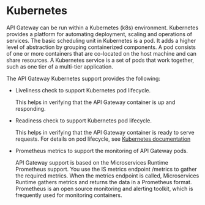 # Kubernetes 
API Gateway can be run within a Kubernetes (k8s) environment. Kubernetes provides a platform for automating deployment, scaling and operations of services. The basic scheduling unit in Kubernetes is a pod. It adds a higher level of abstraction by grouping containerized components. A pod consists of one or more containers that are co-located on the host machine and can share resources. A Kubernetes service is a set of pods that work together, such as one tier of a multi-tier application.

The API Gateway Kubernetes support provides the following:
* Liveliness check to support Kubernetes pod lifecycle.

    This helps in verifying that the API Gateway container is up and responding.

* Readiness check to support Kubernetes pod lifecycle.

    This helps in verifying that the API Gateway container is ready to serve requests. For details
on pod lifecycle, see [Kubernetes documentation](https://kubernetes.io/docs/home/)

* Prometheus metrics to support the monitoring of API Gateway pods.

    API Gateway support is based on the Microservices Runtime Prometheus support. You use
the IS metrics endpoint /metrics to gather the required metrics. When the metrics endpoint is
called, Microservices Runtime gathers metrics and returns the data in a Prometheus format.
Prometheus is an open source monitoring and alerting toolkit, which is frequently used for
monitoring containers. 
